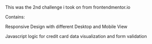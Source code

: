 This was the 2nd challenge i took on from frontendmentor.io

Contains:

  Responsive Design with different Desktop and Mobile View
  
  Javascript logic for credit card data visualization and form validation
